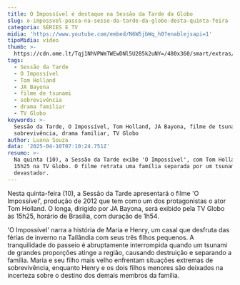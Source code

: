 ```yaml
---
title: O Impossível é destaque na Sessão da Tarde da Globo
slug: o-impossvel-passa-na-sesso-da-tarde-da-globo-desta-quinta-feira
categoria: SÉRIES E TV
midia: 'https://www.youtube.com/embed/N6W5jbWq_h0?enablejsapi=1'
tipoMidia: video
thumb: >-
  https://cdn.ome.lt/Tqj1NhVPWmTWEwDNl5U285k2uNY=/480x360/smart/extras/conteudos/oimpossivel.jpg
tags:
  - Sessão da Tarde
  - O Impossível
  - Tom Holland
  - JA Bayona
  - filme de tsunami
  - sobrevivência
  - drama familiar
  - TV Globo
keywords: >-
  Sessão da Tarde, O Impossível, Tom Holland, JA Bayona, filme de tsunami,
  sobrevivência, drama familiar, TV Globo
author: Luana Souza
data: '2025-04-10T07:10:24.751Z'
resumo: >-
  Na quinta (10), a Sessão da Tarde exibe 'O Impossível', com Tom Holland, às
  15h25 na TV Globo. O filme retrata uma família separada por um tsunami
  devastador.
---
```


Nesta quinta-feira (10), a Sessão da Tarde apresentará o filme 'O Impossível', produção de 2012 que tem como um dos protagonistas o ator Tom Holland. O longa, dirigido por JA Bayona, será exibido pela TV Globo às 15h25, horário de Brasília, com duração de 1h54.

'O Impossível' narra a história de Maria e Henry, um casal que desfruta das férias de inverno na Tailândia com seus três filhos pequenos. A tranquilidade do passeio é abruptamente interrompida quando um tsunami de grandes proporções atinge a região, causando destruição e separando a família. Maria e seu filho mais velho enfrentam situações extremas de sobrevivência, enquanto Henry e os dois filhos menores são deixados na incerteza sobre o destino dos demais membros da família.
